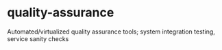 # quality-assurance
Automated/virtualized quality assurance tools; system integration testing, service sanity checks
